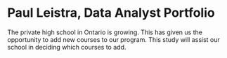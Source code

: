 # Paul Leistra, Data Analyst Portfolio
The private high school in Ontario is growing. This has given us the opportunity to add new courses to our program.
This study will assist our school in deciding which courses to add.
